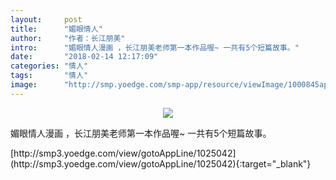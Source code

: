 ```yaml
---
layout:     post
title:      "媚眼情人"
author:     "作者：长江朋美"
intro:      "媚眼情人漫画 ，长江朋美老师第一本作品喔~ 一共有5个短篇故事。"
date:       "2018-02-14 12:17:09"
categories: "情人"
tags:       "情人"
image:      "http://smp.yoedge.com/smp-app/resource/viewImage/1000845appline.png"
---
```

<div style="text-align: center">
<p><img src="http://smp.yoedge.com/smp-app/resource/viewImage/1000845appline.png"/></p>
</div>
<p class="post-meta">
<span>媚眼情人漫画 ，长江朋美老师第一本作品喔~ 一共有5个短篇故事。</span>
</p>
[http://smp3.yoedge.com/view/gotoAppLine/1025042](http://smp3.yoedge.com/view/gotoAppLine/1025042){:target="_blank"}


